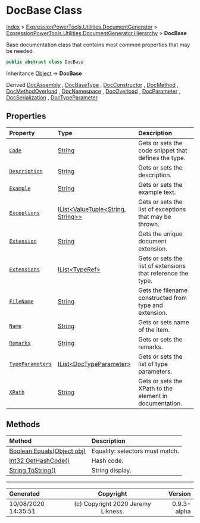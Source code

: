 ﻿# DocBase Class

[Index](../index.md) > [ExpressionPowerTools.Utilities.DocumentGenerator](ExpressionPowerTools.Utilities.DocumentGenerator.a.md) > [ExpressionPowerTools.Utilities.DocumentGenerator.Hierarchy](ExpressionPowerTools.Utilities.DocumentGenerator.Hierarchy.n.md) > **DocBase**

Base documentation class that contains most common properties that may be needed.

```csharp
public abstract class DocBase
```

Inheritance [Object](https://docs.microsoft.com/dotnet/api/system.object) → **DocBase**

Derived  [DocAssembly](ExpressionPowerTools.Utilities.DocumentGenerator.Hierarchy.DocAssembly.cs.md) ,  [DocBaseType](ExpressionPowerTools.Utilities.DocumentGenerator.Hierarchy.DocBaseType.cs.md) ,  [DocConstructor](ExpressionPowerTools.Utilities.DocumentGenerator.Hierarchy.DocConstructor.cs.md) ,  [DocMethod](ExpressionPowerTools.Utilities.DocumentGenerator.Hierarchy.DocMethod.cs.md) ,  [DocMethodOverload](ExpressionPowerTools.Utilities.DocumentGenerator.Hierarchy.DocMethodOverload.cs.md) ,  [DocNamespace](ExpressionPowerTools.Utilities.DocumentGenerator.Hierarchy.DocNamespace.cs.md) ,  [DocOverload](ExpressionPowerTools.Utilities.DocumentGenerator.Hierarchy.DocOverload.cs.md) ,  [DocParameter](ExpressionPowerTools.Utilities.DocumentGenerator.Hierarchy.DocParameter.cs.md) ,  [DocSerialization](ExpressionPowerTools.Utilities.DocumentGenerator.Hierarchy.DocSerialization.cs.md) ,  [DocTypeParameter](ExpressionPowerTools.Utilities.DocumentGenerator.Hierarchy.DocTypeParameter.cs.md) 

## Properties

| Property | Type | Description |
| :-- | :-- | :-- |
| [`Code`](ExpressionPowerTools.Utilities.DocumentGenerator.Hierarchy.DocBase.Code.prop.md) | [String](https://docs.microsoft.com/dotnet/api/system.string) | Gets or sets the code snippet that defines the type. |
| [`Description`](ExpressionPowerTools.Utilities.DocumentGenerator.Hierarchy.DocBase.Description.prop.md) | [String](https://docs.microsoft.com/dotnet/api/system.string) | Gets or sets the description. |
| [`Example`](ExpressionPowerTools.Utilities.DocumentGenerator.Hierarchy.DocBase.Example.prop.md) | [String](https://docs.microsoft.com/dotnet/api/system.string) | Gets or sets the example text. |
| [`Exceptions`](ExpressionPowerTools.Utilities.DocumentGenerator.Hierarchy.DocBase.Exceptions.prop.md) | [IList&lt;ValueTuple&lt;String, String>>](https://docs.microsoft.com/dotnet/api/system.collections.generic.ilist-1) | Gets or sets the list of exceptions that may be thrown. |
| [`Extension`](ExpressionPowerTools.Utilities.DocumentGenerator.Hierarchy.DocBase.Extension.prop.md) | [String](https://docs.microsoft.com/dotnet/api/system.string) | Gets the unique document extension. |
| [`Extensions`](ExpressionPowerTools.Utilities.DocumentGenerator.Hierarchy.DocBase.Extensions.prop.md) | [IList&lt;TypeRef>](https://docs.microsoft.com/dotnet/api/system.collections.generic.ilist-1) | Gets or sets the list of extensions that reference the type. |
| [`FileName`](ExpressionPowerTools.Utilities.DocumentGenerator.Hierarchy.DocBase.FileName.prop.md) | [String](https://docs.microsoft.com/dotnet/api/system.string) | Gets the filename constructed from type and extension. |
| [`Name`](ExpressionPowerTools.Utilities.DocumentGenerator.Hierarchy.DocBase.Name.prop.md) | [String](https://docs.microsoft.com/dotnet/api/system.string) | Gets or sets name of the item. |
| [`Remarks`](ExpressionPowerTools.Utilities.DocumentGenerator.Hierarchy.DocBase.Remarks.prop.md) | [String](https://docs.microsoft.com/dotnet/api/system.string) | Gets or sets the remarks. |
| [`TypeParameters`](ExpressionPowerTools.Utilities.DocumentGenerator.Hierarchy.DocBase.TypeParameters.prop.md) | [IList&lt;DocTypeParameter>](https://docs.microsoft.com/dotnet/api/system.collections.generic.ilist-1) | Gets or sets the list of type parameters. |
| [`XPath`](ExpressionPowerTools.Utilities.DocumentGenerator.Hierarchy.DocBase.XPath.prop.md) | [String](https://docs.microsoft.com/dotnet/api/system.string) | Gets or sets the XPath to the element in documentation. |

## Methods

| Method | Description |
| :-- | :-- |
| [Boolean Equals(Object obj)](ExpressionPowerTools.Utilities.DocumentGenerator.Hierarchy.DocBase.Equals.m.md) | Equality: selectors must match. |
| [Int32 GetHashCode()](ExpressionPowerTools.Utilities.DocumentGenerator.Hierarchy.DocBase.GetHashCode.m.md) | Hash code. |
| [String ToString()](ExpressionPowerTools.Utilities.DocumentGenerator.Hierarchy.DocBase.ToString.m.md) | String display. |

---

| Generated | Copyright | Version |
| :-- | :-: | --: |
| 10/08/2020 14:35:51 | (c) Copyright 2020 Jeremy Likness. | 0.9.3-alpha |
